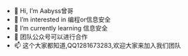 - 👋 Hi, I’m Aabyss曾哥
- 👀 I’m interested in 编程or信息安全
- 🌱 I’m currently learning 信息安全
- 💞️ 团队公众号可以进行合作
- 📫 这个大家都知道,QQ1281673283,欢迎大家来加入我们团队
